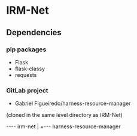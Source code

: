 # IRM-Net 

## Dependencies

### pip packages

- Flask
- flask-classy
- requests

### GitLab project

- Gabriel Figueiredo/harness-resource-manager

(cloned in the same level directory as IRM-Net)

---- irm-net
|
+--- harness-resource-manager
